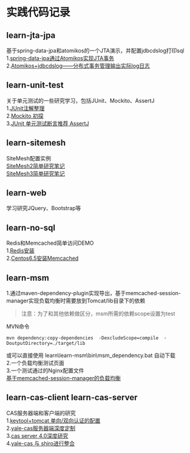 实践代码记录
===================================


learn-jta-jpa
-----------------------------------
基于spring-data-jpa和atomikos的一个JTA演示，并配置jdbcdslog打印sql<br />
1.[spring-data-jpa通过Atomikos实现JTA事务](http://sgq0085.iteye.com/blog/2001918)<br />
2.[Atomikos+jdbcdslog——分布式事务管理输出实际log日志](http://sgq0085.iteye.com/blog/2039534)<br />


learn-unit-test
-----------------------------------
关于单元测试的一些研究学习，包括JUnit、Mockito、AssertJ<br />
1.[JUnit注解整理](http://sgq0085.iteye.com/blog/2029388)<br />
2.[Mockito 初探](http://sgq0085.iteye.com/blog/2031319)<br />
3.[JUnit 单元测试断言推荐 AssertJ](http://sgq0085.iteye.com/blog/2030609)<br />


learn-sitemesh
-----------------------------------
SiteMesh配置实例<br />
[SiteMesh2简单研究笔记](http://sgq0085.iteye.com/blog/2072882)<br />
[SiteMesh3简单研究笔记](http://sgq0085.iteye.com/blog/2103870)<br />

learn-web
-----------------------------------
学习研究JQuery、Bootstrap等


learn-no-sql
-----------------------------------
Redis和Memcached简单访问DEMO<br />
1.[Redis安装](http://sgq0085.iteye.com/blog/2087750)<br />
2.[Centos6.5安装Memcached](http://sgq0085.iteye.com/blog/2088440)<br />


learn-msm
-----------------------------------
1.通过maven-dependency-plugin实现导出，基于memcached-session-manager实现负载均衡时需要放到Tomcat/lib目录下的依赖<br />
> 注意：为了和其他依赖做区分，msm所需的依赖scope设置为test

MVN命令

    mvn dependency:copy-dependencies  -DexcludeScope=compile  -DoutputDirectory=./target/lib

或可以直接使用 learn\learn-msm\bin\msm_dependency.bat 自动下载<br />
2.一个负载均衡测试页面<br />
3.一个测试通过的Nginx配置文件<br />
[基于memcached-session-manager的负载均衡](http://sgq0085.iteye.com/blog/2089298)<br />


learn-cas-client  learn-cas-server
-----------------------------------
CAS服务器端和客户端的研究<br />
1.[keytool+tomcat 单向/双向认证的配置](http://sgq0085.iteye.com/blog/1767923)<br />
2.[yale-cas服务器端深度定制](http://sgq0085.iteye.com/blog/2003190)<br />
3.[cas server 4.0深度研究](http://sgq0085.iteye.com/blog/2099196)<br />
4.[yale-cas 与 shiro进行整合](http://sgq0085.iteye.com/blog/2003783)<br />
